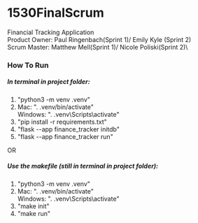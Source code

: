 # 1530FinalScrum

Financial Tracking Application\
Product Owner: Paul Ringenbach(Sprint 1)/ Emily Kyle (Sprint 2)\
Scrum Master: Matthew Mell(Sprint 1)/ Nicole Poliski(Sprint 2)\


### How To Run
##### In terminal in project folder:
1. "python3 -m venv .venv"
2. Mac: ". .venv/bin/activate"  
   Windows: ". .venv\Scripts\activate"
3. "pip install -r requirements.txt"
4. "flask --app finance_tracker initdb"
5. "flask --app finance_tracker run"

OR 
##### Use the makefile (still in terminal in project folder): 
1. "python3 -m venv .venv"
2. Mac: ". .venv/bin/activate"  
   Windows: ". .venv\Scripts\activate"
2. "make init"
3. "make run"
